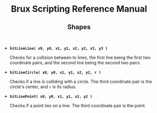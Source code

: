 # <center>**Brux Scripting Reference Manual**</center>
## <center>Shapes</center>



&nbsp;

* <a name="hitLineLine"></a>**`hitLineLine( x0, y0, x1, y1, x2, y2, x3, y3 )`**

  Checks for a collision between to lines, the first line being the first two coordinate pairs, and the second line being the second two pairs.

* <a name="hitLineCircle"></a>**`hitLineCircle( x0, y0, x1, y1, x2, y2, r )`**

  Checks if a line is colliding with a circle. The third coordinate pair is the circle's center, and `r` is its radius.

* <a name="hitLinePoint"></a>**`hitLinePoint( x0, y0, x1, y1, x2, y2 )`**

  Checks if a point lies on a line. The third coordinate pair is the point.